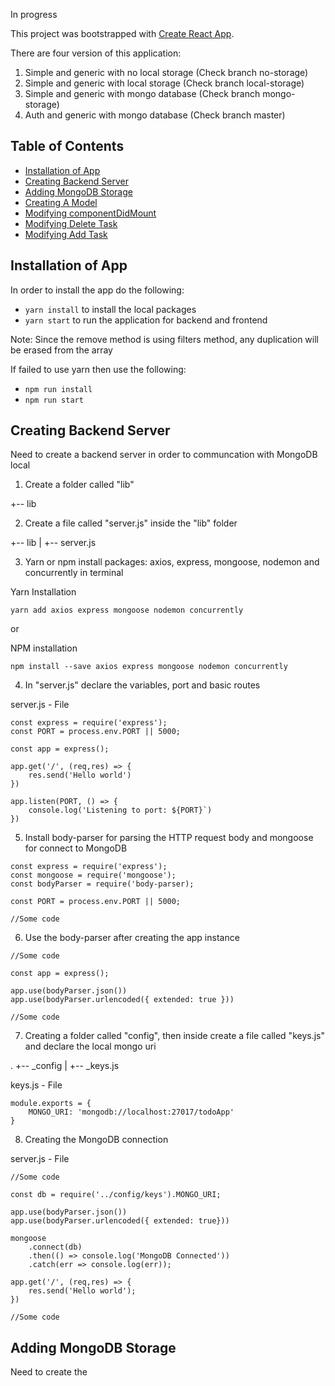 In progress

This project was bootstrapped with [Create React App](https://github.com/facebookincubator/create-react-app).

There are four version of this application:
1. Simple and generic with no local storage (Check branch no-storage)
2. Simple and generic with local storage (Check branch local-storage)
3. Simple and generic with mongo database (Check branch mongo-storage)
4. Auth and generic with mongo database (Check branch master)

## Table of Contents
- [Installation of App](#installation-of-app)
- [Creating Backend Server](#creating-backend-server)
- [Adding MongoDB Storage](#adding-mongodb-storage)
- [Creating A Model](#creating-a-model)
- [Modifying componentDidMount](#adding-componentdidmount)
- [Modifying Delete Task](#modifying-delete-task)
- [Modifying Add Task](#modifiying-add-task)

## Installation of App

In order to install the app do the following:

* `yarn install` to install the local packages
* `yarn start` to run the application for backend and frontend

Note: Since the remove method is using filters method, any duplication will be erased from the array

If failed to use yarn then use the following:

* `npm run install`
* `npm run start`

## Creating Backend Server

Need to create a backend server in order to communcation with MongoDB local

1. Create a folder called "lib"

+-- lib

2. Create a file called "server.js" inside the "lib" folder

+-- lib
|   +-- server.js

3. Yarn or npm install packages: axios, express, mongoose, nodemon and concurrently in terminal

Yarn Installation
~~~~~
yarn add axios express mongoose nodemon concurrently
~~~~~

or 

NPM installation
~~~~~
npm install --save axios express mongoose nodemon concurrently
~~~~~

4. In "server.js" declare the variables, port and basic routes

server.js - File
~~~~~
const express = require('express');
const PORT = process.env.PORT || 5000;

const app = express();

app.get('/', (req,res) => {
    res.send('Hello world')
})

app.listen(PORT, () => {
    console.log('Listening to port: ${PORT}`)
})
~~~~~

5. Install body-parser for parsing the HTTP request body and mongoose for connect to MongoDB

~~~~~
const express = require('express');
const mongoose = require('mongoose');
const bodyParser = require('body-parser);

const PORT = process.env.PORT || 5000;

//Some code
~~~~~

6. Use the body-parser after creating the app instance

~~~~~
//Some code

const app = express();

app.use(bodyParser.json())
app.use(bodyParser.urlencoded({ extended: true }))

//Some code
~~~~~

7. Creating a folder called "config", then inside create a file called "keys.js" and declare the local mongo uri

.
+-- _config
|   +-- _keys.js

keys.js - File
~~~~~
module.exports = {
    MONGO_URI: 'mongodb://localhost:27017/todoApp'
}
~~~~~

8. Creating the MongoDB connection 

server.js - File
~~~~~
//Some code

const db = require('../config/keys').MONGO_URI;

app.use(bodyParser.json())
app.use(bodyParser.urlencoded({ extended: true}))

mongoose
    .connect(db)
    .then(() => console.log('MongoDB Connected'))
    .catch(err => console.log(err));

app.get('/', (req,res) => {
    res.send('Hello world');
})

//Some code 
~~~~~


## Adding MongoDB Storage

Need to create the 